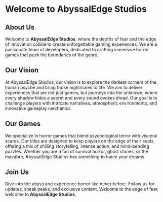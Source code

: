 # Welcome to AbyssalEdge Studios

## About Us

Welcome to **AbyssalEdge Studios**, where the depths of fear and the edge of innovation collide to create unforgettable gaming experiences. We are a passionate team of developers, dedicated to crafting immersive horror games that push the boundaries of the genre.

## Our Vision

At AbyssalEdge Studios, our vision is to explore the darkest corners of the human psyche and bring those nightmares to life. We aim to deliver experiences that are not just games, but journeys into the unknown, where every shadow hides a secret and every sound evokes dread. Our goal is to challenge players with intricate narratives, atmospheric environments, and innovative gameplay mechanics.

## Our Games

We specialize in horror games that blend psychological terror with visceral scares. Our titles are designed to keep players on the edge of their seats, offering a mix of chilling storytelling, intense action, and mind-bending puzzles. Whether you are a fan of survival horror, ghost stories, or the macabre, AbyssalEdge Studios has something to haunt your dreams.

## Join Us

Dive into the abyss and experience horror like never before. Follow us for updates, sneak peeks, and exclusive content. Welcome to the edge of fear, welcome to **AbyssalEdge Studios**.


<!--
**AbyssalEdgeStudios/AbyssalEdgeStudios** is a ✨ _special_ ✨ repository because its `README.md` (this file) appears on your GitHub profile.

Here are some ideas to get you started:

- 🔭 I’m currently working on ...
- 🌱 I’m currently learning ...
- 👯 I’m looking to collaborate on ...
- 🤔 I’m looking for help with ...
- 💬 Ask me about ...
- 📫 How to reach me: ...
- 😄 Pronouns: ...
- ⚡ Fun fact: ...
-->

